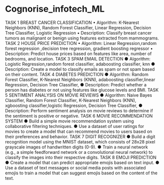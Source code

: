 # Cognorise_infotech_ML
TASK 1
BREAST CANCER CLASSIFICATION
• Algorithm: K-Nearest Neighbors (KNN), Random Forest Classifier, Linear
Regression, Decision Tree Classifier, Logistic Regression
• Description: Classify breast cancer tumors as malignant or benign using features
extracted from mammograms.
TASK 2
HOUSE PRICE PREDICTION
• Algorithm: Linear Regression,random forest regression ,decision tree regression,
gradient boosting regressor
• Description: Predict house prices based on features like area, number of bedrooms,
and location.
TASK 3
SPAM EMAIL DETECTION
● Algorithm: Logistic Regression,random forest classifier, adaboosting classifier, knn
● Description: Create a model to classify emails as spam or not spam based on their
content.
TASK 4
DIABETES PREDICTION
● Algorithm: Random Forest Classifier, K-Nearest Neighbors (KNN), adaboosting
classifier,linear Regression, Decision Tree Classifier,
● Description: Predict whether a person has diabetes or not using features like
glucose levels and BMI.
TASK 5
SENTIMENT ANALYSIS ON MOVIE REVIEWS
● Algorithm: Naive Bayes Classifier, Random Forest Classifier, K-Nearest Neighbors
(KNN), xgboosting classifier,logistic Regression, Decision Tree Classifier,
● Description: Perform sentiment analysis on movie reviews to determine if the
sentiment is positive or negative.
TASK 6
MOVIE RECOMMENDATION SYSTEM
● Build a simple movie recommendation system using collaborative filtering
techniques.
● Use a dataset of user ratings for movies to create a model that can recommend
movies to users based on their preferences and behavior.
TASK 7
DIGIT RECOGNIZER
● Build a digit recognition model using the MNIST dataset, which consists of 28x28
pixel grayscale images of handwritten digits (0-9).
● Train a neural network (e.g., a simple feedforward network or a convolutional neural
network) to classify the images into their respective digits.
TASK 8
EMOJI PREDICTION
● Create a model that can predict appropriate emojis based on text input.
● Use a dataset of text messages or social media posts with associated emojis to
train a model that can suggest emojis based on the content of the text.
